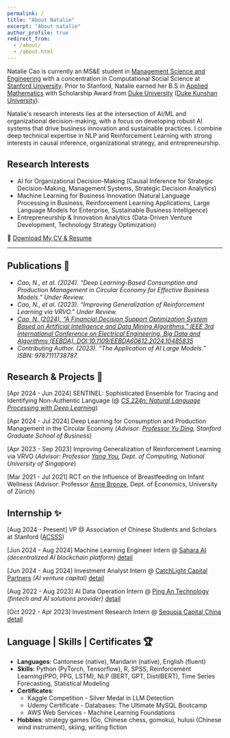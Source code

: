 ```yaml
---
permalink: /
title: "About Natalie"
excerpt: "About natalie"
author_profile: true
redirect_from: 
  - /about/
  - /about.html
---
```


Natalie Cao is currently an MS&E student in [Management Science and Engineering](https://msande.stanford.edu) with a concentration in Computational Social Science at [Stanford University](https://www.stanford.edu). Prior to Stanford, Natalie earned her B.S in [Applied Mathematics](https://math.duke.edu/applied-math-analysis-events) with Scholarship Award from [Duke University](https://duke.edu) ([Duke Kunshan University](https://www.dukekunshan.edu.cn)).

Natalie's research interests lies at the intersection of AI/ML and organizational decision-making, with a focus on developing robust AI systems that drive business innovation and sustainable practices. I combine deep technical expertise in NLP and Reinforcement Learning with strong interests in causal inference, organizational strategy, and entrepreneurship.

## Research Interests

- AI for Organizational Decision-Making (Causal Inference for Strategic Decision-Making, Management Systems, Strategic Decision Analytics)
- Machine Learning for Business Innovation (Natural Language Processing in Business, Reinforcement Learning Applications, Large Language Models for Enterprise, Sustainable Business Intelligence)
- Entrepreneurship & Innovation Analytics (Data-Driven Venture Development, Technology Strategy Optimization)

🔗 [Download My CV & Resume](https://nataliecao323.github.io/files/natalie_cv.pdf)

---

## Publications 📕

- *Cao, N., et al. (2024). “Deep Learning-Based Consumption and Production Management in Circular Economy for Effective Business Models.” Under Review.*
- *Cao, N., et al. (2023). “Improving Generalization of Reinforcement Learning via VRVO.” Under Review.*
- [*Cao, N. (2024). “A Financial Decision Support Optimization System Based on Artificial Intelligence and Data Mining Algorithms.” IEEE 3rd International Conference on Electrical Engineering, Big Data and Algorithms (EEBDA). DOI:10.1109/EEBDA60612.2024.10485835*](https://www.researchgate.net/publication/379688109_A_Financial_Decision_Support_Optimization_System_Based_on_Artificial_Intelligence_and_Data_Mining_Algorithms)
- *Contributing Author. (2023). “The Application of AI Large Models.” ISBN: 9787111738787.*


## Research & Projects 🚀

[Apr 2024 - Jun 2024] SENTINEL: Sophisticated Ensemble for Tracing and Identifying Non-Authentic Language (@ *[CS 224n: Natural Language Processing with Deep Learning](https://web.stanford.edu/class/cs224n/)*)

[Apr 2024 - Jul 2024] Deep Learning for Consumption and Production Management in the Circular Economy (*Advisor: [Professor Yu Ding](https://www.gsb.stanford.edu/faculty-research/faculty/yu-ding), Stanford Graduate School of Business*)

[Apr 2023 - Sep 2023] Improving Generalization of Reinforcement Learning via VRVO (*Advisor: Professor [Yang You](https://www.comp.nus.edu.sg/~youy/), Dept. of Computing, National University of Singapore*)

[Mar 2021 - Jul 2021] RCT on the Influence of Breastfeeding on Infant Wellness (Advisor: Professor [Anne Bronze](https://sites.google.com/view/aabrenoe/home), Dept. of Economics, University of Zürich)

## Internship ✨

[Aug 2024 - Present] VP @ Association of Chinese Students and Scholars at Stanford ([ACSSS](https://www.facebook.com/CSSA.Stanford/))

[Jun 2024 - Aug 2024] Machine Learning Engineer Intern @ [Sahara AI](https://saharalabs.ai) *(decentralized AI blockchain platform)* [detail](/cv/)

[Jun 2024 - Aug 2024] Investment Analyst Intern @ [CatchLight Capital Partners](https://www.catchlightcap.com) *(AI venture capital)* [detail](/cv/)

[Aug 2022 - Aug 2023] AI Data Operation Intern @ [Ping An Technology](https://tech.pingan.com) *(fintech and AI solutions provider)* [detail](/cv/)

[Oct 2022 - Apr 2023] Investment Research Intern @ [Sequoia Capital China](https://www.sequoiacap.com) [detail](/cv/)


## Language | Skills | Certificates 🏆
- **Languages**: Cantonese (native), Mandarin (native), English (fluent)
- **Skills**: Python (PyTorch, Tensorflow), R, SPSS, Reinforcement Learning(PPO, PPG, LSTM), NLP (BERT, GPT, DistilBERT), Time Series Forecasting, Statistical Modeling
- **Certificates**: 
  - Kaggle Competition - Silver Medal in LLM Detection
  - Udemy Certificate - Databases: The Ultimate MySQL Bootcamp
  - AWS Web Services - Machine Learning Foundations
- **Hobbies**: strategy games (Go, Chinese chess, gomoku), hulusi (Chinese wind instrument), skiing, writing fiction
